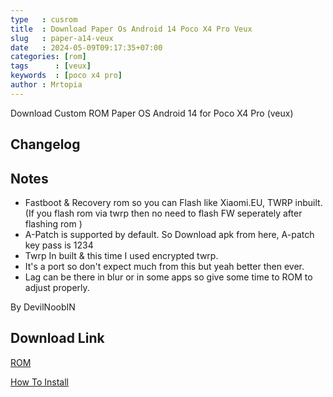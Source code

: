 ```yaml
---
type   : cusrom
title  : Download Paper Os Android 14 Poco X4 Pro Veux
slug   : paper-a14-veux
date   : 2024-05-09T09:17:35+07:00
categories: [rom]
tags      : [veux]
keywords  : [poco x4 pro]
author : Mrtopia
---
```


Download Custom ROM Paper OS Android 14 for Poco X4 Pro (veux)

## Changelog

## Notes
- Fastboot & Recovery rom so you can Flash like Xiaomi.EU, TWRP inbuilt. (If you flash rom via twrp then no need to flash FW seperately after flashing rom ) 
- A-Patch is supported by default. So Download apk from here, A-patch key pass is 1234
- Twrp In built & this time I used encrypted twrp.
- It's a port so don't expect much from this but yeah better then ever.
- Lag can be there in blur or in some apps so give some time to ROM to adjust properly.

By DevilNoobIN

## Download Link
[ROM](https://helurl.com/drive/s/y2uatcPXPma7A7kGOUqtJ1Sp7tdGjS)

[How To Install](https://telegra.ph/Custom-Rom--Recovery-Flashing-Guide-08-02)

